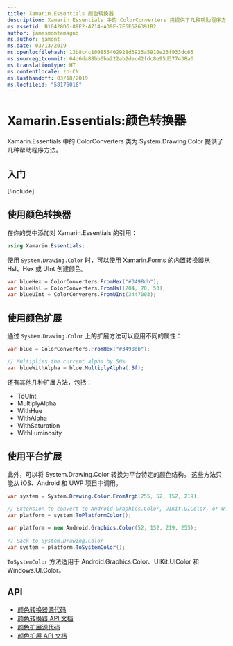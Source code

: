 ```yaml
---
title: Xamarin.Essentials 颜色转换器
description: Xamarin.Essentials 中的 ColorConverters 类提供了几种帮助程序方法和扩展方法，以使用 System.Drawing.Color。
ms.assetid: B10428D6-89E2-4714-A39F-7E6E626391B2
author: jamesmontemagno
ms.author: jamont
ms.date: 03/13/2019
ms.openlocfilehash: 13b8c4c109855402928d3923a5910e23f933dc65
ms.sourcegitcommit: 64d6da88bb6ba222ab2decd2fdc8e95d377438a6
ms.translationtype: HT
ms.contentlocale: zh-CN
ms.lasthandoff: 03/18/2019
ms.locfileid: "58176016"
---
```

# <a name="xamarinessentials-color-converters"></a>Xamarin.Essentials:颜色转换器

Xamarin.Essentials 中的 ColorConverters 类为 System.Drawing.Color 提供了几种帮助程序方法。

## <a name="get-started"></a>入门

[!include[](~/essentials/includes/get-started.md)]

## <a name="using-color-converters"></a>使用颜色转换器

在你的类中添加对 Xamarin.Essentials 的引用：

```csharp
using Xamarin.Essentials;
```

使用 `System.Drawing.Color` 时，可以使用 Xamarin.Forms 的内置转换器从 Hsl、Hex 或 UInt 创建颜色。

```csharp
var blueHex = ColorConverters.FromHex("#3498db");
var blueHsl = ColorConverters.FromHsl(204, 70, 53);
var blueUInt = ColorConverers.FromUInt(3447003);
```

## <a name="using-color-extensions"></a>使用颜色扩展

通过 `System.Drawing.Color` 上的扩展方法可以应用不同的属性：

```csharp
var blue = ColorConverters.FromHex("#3498db");

// Multiplies the current alpha by 50%
var blueWithAlpha = blue.MultiplyAlpha(.5f);
```

还有其他几种扩展方法，包括：

* ToUInt
* MultiplyAlpha
* WithHue
* WithAlpha
* WithSaturation
* WithLuminosity


## <a name="using-platform-extensions"></a>使用平台扩展

此外，可以将 System.Drawing.Color 转换为平台特定的颜色结构。 这些方法只能从 iOS、Android 和 UWP 项目中调用。

```csharp
var system = System.Drawing.Color.FromArgb(255, 52, 152, 219);
 
// Extension to convert to Android.Graphics.Color, UIKit.UIColor, or Windows.UI.Color
var platform = system.ToPlatformColor();
```


```csharp
var platform = new Android.Graphics.Color(52, 152, 219, 255);
 
// Back to System.Drawing.Color
var system = platform.ToSystemColor();
```

`ToSystemColor` 方法适用于 Android.Graphics.Color、UIKit.UIColor 和 Windows.UI.Color。


## <a name="api"></a>API

- [颜色转换器源代码](https://github.com/xamarin/Essentials/tree/master/Xamarin.Essentials/Types/ColorConverters.shared.cs)
- [颜色转换器 API 文档](xref:Xamarin.Essentials.ColorConverters)
- [颜色扩展源代码](https://github.com/xamarin/Essentials/tree/master/Xamarin.Essentials/Types/ColorConverters.shared.cs)
- [颜色扩展 API 文档](xref:Xamarin.Essentials.ColorExtensions)
